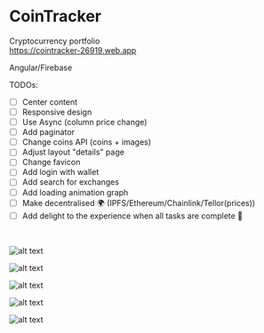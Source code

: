 # CoinTracker
Cryptocurrency portfolio <br />
https://cointracker-26919.web.app

Angular/Firebase

TODOs:

- [ ] Center content
- [ ] Responsive design
- [ ] Use Async (column price change)
- [ ] Add paginator
- [ ] Change coins API (coins + images)
- [ ] Adjust layout "details" page
- [ ] Change favicon
- [ ] Add login with wallet
- [ ] Add search for exchanges
- [ ] Add loading animation graph
- [ ] Make decentralised :earth_africa: (IPFS/Ethereum/Chainlink/Tellor(prices))
- [ ] Add delight to the experience when all tasks are complete :tada:

<br />

![alt text](https://user-images.githubusercontent.com/39531282/93033529-ea6e8580-f636-11ea-97a4-ec8dc5a5fe20.png)


![alt text](https://user-images.githubusercontent.com/39531282/92998066-fd3e6880-f517-11ea-9bcf-5504ccfaafa1.png)


![alt text](https://user-images.githubusercontent.com/39531282/91370235-0e942f00-e80e-11ea-8dc2-615d469b6fcc.png)


![alt text](https://user-images.githubusercontent.com/39531282/93033658-7c768e00-f637-11ea-8c6d-2a73f9e965e4.png)



![alt text](https://user-images.githubusercontent.com/39531282/91370270-2e2b5780-e80e-11ea-8dd8-92c53a5ac6ba.png)


